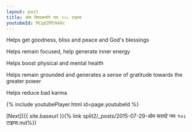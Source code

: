 ```yaml
---
layout: post
title: ओम विश्वकर्माने नमः १०८ टाइम्स
youtubeId: MCqO2MtH4Hc
---
```

 
 
Helps get goodness, bliss and peace and God's blessings
 
Helps remain focused, help generate inner energy 
 
Helps boost physical and mental health 
 
Helps remain grounded and generates a sense of gratitude towards the greater power 
 
Helps reduce bad karma
 
 
 
 


{% include youtubePlayer.html id=page.youtubeId %}
 
[Next]({{ site.baseurl }}{% link  split2/_posts/2015-07-29-ओम सराष्टे नमः १०८ टाइम्स.md%})
 
